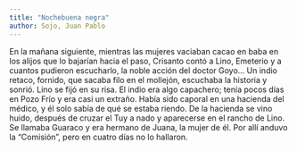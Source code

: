 ```yaml
---
title: "Nochebuena negra"
author: Sojo, Juan Pablo
---
```

<div data-schema-version="8"><p>En la mañana siguiente, mientras las mujeres vaciaban cacao en baba en los alijos que lo bajarían hacia el paso, Crisanto contó a Lino, Emeterio y a cuantos pudieron escucharlo, la noble acción del doctor Goyo... Un indio retaco, fornido, que sacaba filo en el mollejón, escuchaba la historia y sonrió. Lino se fijó en su risa. El indio era algo capachero; tenía pocos días en Pozo Frío y era casi un extraño. Había sido caporal en una hacienda del médico, y él solo sabía de qué se estaba riendo. De la hacienda se vino huido, después de cruzar el Tuy a nado y aparecerse en el rancho de Lino. Se llamaba Guaraco y era hermano de Juana, la mujer de él. Por allí anduvo la “Comisión”, pero en cuatro días no lo hallaron.</p> </div>